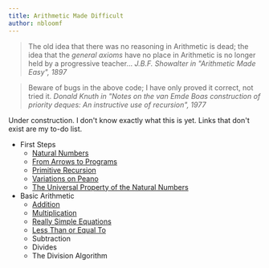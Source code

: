 ```yaml
---
title: Arithmetic Made Difficult
author: nbloomf
---
```


> The old idea that there was no reasoning in Arithmetic is dead; the idea that the *general axioms* have no place in Arithmetic is no longer held by a progressive teacher... <cite>J.B.F. Showalter in "Arithmetic Made Easy", 1897</cite>

> Beware of bugs in the above code; I have only proved it correct, not tried it. <cite>Donald Knuth in "Notes on the van Emde Boas construction of priority deques: An instructive use of recursion", 1977</cite>

Under construction. I don't know exactly what this is yet. Links that don't exist are my to-do list.

* First Steps
    * [Natural Numbers](/posts/arithmetic-made-difficult/natural-numbers.html)
    * [From Arrows to Programs](/posts/arithmetic-made-difficult/Nat.html)
    * [Primitive Recursion](/posts/arithmetic-made-difficult/PrimitiveRecursion.html)
    * [Variations on Peano](/posts/arithmetic-made-difficult/variations-on-peano.html)
    * [The Universal Property of the Natural Numbers](/posts/arithmetic-made-difficult/NaturalNumbers.html)
* Basic Arithmetic
    * [Addition](/posts/arithmetic-made-difficult/Plus.html)
    * [Multiplication](/posts/arithmetic-made-difficult/Times.html)
    * [Really Simple Equations](/posts/arithmetic-made-difficult/really-simple-equations.html)
    * [Less Than or Equal To](/posts/arithmetic-made-difficult/LessThanOrEqualTo.html)
    * Subtraction
    * Divides
    * The Division Algorithm
